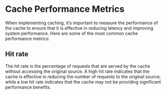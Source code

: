 # Cache Performance Metrics
When implementing caching, it’s important to measure the performance of the cache to ensure that it is effective in reducing latency and improving system performance. Here are some of the most common cache performance metrics:
## Hit rate
The hit rate is the percentage of requests that are served by the cache without accessing the original source. A high hit rate indicates that the cache is effective in reducing the number of requests to the original source, while a low hit rate indicates that the cache may not be providing significant performance benefits.